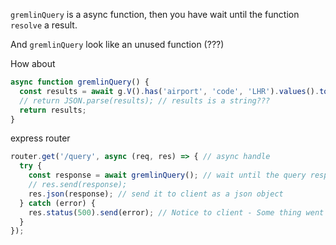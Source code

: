 `gremlinQuery` is a async function, then you have wait until the function `resolve` a result.

And `gremlinQuery` look like an unused function (???)

How about

```js
async function gremlinQuery() {
  const results = await g.V().has('airport', 'code', 'LHR').values().toList();
  // return JSON.parse(results); // results is a string???
  return results;
}
```

express router

```js
router.get('/query', async (req, res) => { // async handle
  try {
    const response = await gremlinQuery(); // wait until the query response
    // res.send(response);
    res.json(response); // send it to client as a json object
  } catch (error) {
    res.status(500).send(error); // Notice to client - Some thing went wrong
  }
});
```
